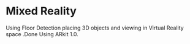 # Mixed Reality

Using Floor Detection placing 3D objects and viewing in Virtual Reality space .Done Using ARkit 1.0.



